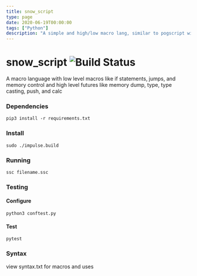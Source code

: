 ```yaml
---
title: snow_script
type: page
date: 2020-06-19T00:00:00
tags: ["Python"]
description: "A simple and high/low macro lang, similar to pogscript with way nicer syntax"
---
```


# snow_script ![Build Status](https://github.com/jakeroggenbuck/snow_script/workflows/pytest/badge.svg)

A macro language with low level macros like if statements, jumps, and memory control and high level futures like memory dump, type, type casting, push, and calc

### Dependencies

`pip3 install -r requirements.txt`

### Install

`sudo ./impulse.build`

### Running

`ssc filename.ssc`

### Testing

#### Configure

`python3 conftest.py`

#### Test

`pytest`

### Syntax

view syntax.txt for macros and uses
